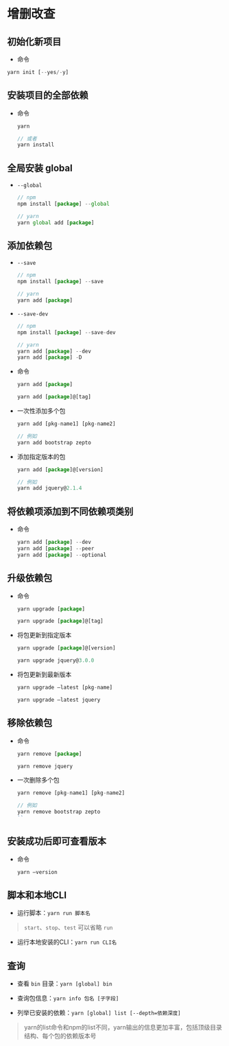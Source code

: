 # 增删改查

## 初始化新项目

+ 命令

```js
yarn init [--yes/-y]
```

## 安装项目的全部依赖

+ 命令

  ```js
  yarn

  // 或者
  yarn install
  ```

## 全局安装 global

+ `--global`

  ```js
  // npm
  npm install [package] --global

  // yarn
  yarn global add [package]
  ```

## 添加依赖包

+ `--save`

  ```js
  // npm
  npm install [package] --save

  // yarn
  yarn add [package]
  ```

+ `--save-dev`

  ```js
  // npm
  npm install [package] --save-dev

  // yarn
  yarn add [package] --dev
  yarn add [package] -D
  ```

+ 命令

  ```js
  yarn add [package]

  yarn add [package]@[tag]
  ```

+ 一次性添加多个包

  ```js
  yarn add [pkg-name1] [pkg-name2]

  // 例如
  yarn add bootstrap zepto
  ```

+ 添加指定版本的包

  ```js
  yarn add [package]@[version]

  // 例如
  yarn add jquery@2.1.4
  ```

## 将依赖项添加到不同依赖项类别

+ 命令

  ```js
  yarn add [package] --dev
  yarn add [package] --peer
  yarn add [package] --optional
  ```

## 升级依赖包

+ 命令

  ```js
  yarn upgrade [package]

  yarn upgrade [package]@[tag]
  ```

+ 将包更新到指定版本

  ```js
  yarn upgrade [package]@[version]

  yarn upgrade jquery@3.0.0
  ```

+ 将包更新到最新版本

  ```js
  yarn upgrade –latest [pkg-name]

  yarn upgrade –latest jquery
  ```

## 移除依赖包

+ 命令

  ```js
  yarn remove [package]

  yarn remove jquery
  ```

+ 一次删除多个包

  ```js
  yarn remove [pkg-name1] [pkg-name2]

  // 例如
  yarn remove bootstrap zepto
  ``
  ```

## 安装成功后即可查看版本

+ 命令

  ```js
  yarn –version
  ```

## 脚本和本地CLI

+ 运行脚本：`yarn run 脚本名`

> `start`、`stop`、`test` 可以省略 `run`

+ 运行本地安装的CLI：`yarn run CLI名`

## 查询

+ 查看 `bin` 目录：`yarn [global] bin`

+ 查询包信息：`yarn info 包名 [子字段]`

+ 列举已安装的依赖：`yarn [global] list [--depth=依赖深度]`

> yarn的list命令和npm的list不同，yarn输出的信息更加丰富，包括顶级目录结构、每个包的依赖版本号
